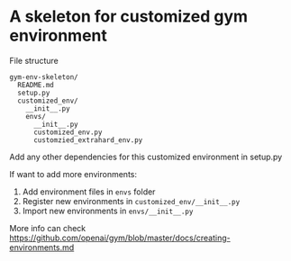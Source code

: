 # A skeleton for customized gym environment

File structure
```
gym-env-skeleton/
  README.md
  setup.py
  customized_env/
    __init__.py
    envs/
      __init__.py
      customized_env.py
      customzied_extrahard_env.py
```

Add any other dependencies for this customized environment in setup.py

If want to add more environments:
1. Add environment files in `envs` folder
2. Register new environments in `customized_env/__init__.py`
3. Import new environments in `envs/__init__.py`

More info can check https://github.com/openai/gym/blob/master/docs/creating-environments.md
